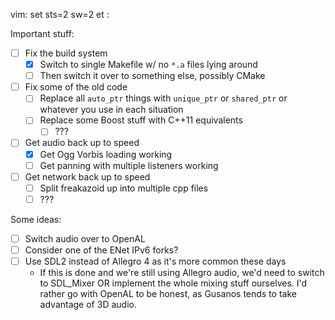 vim: set sts=2 sw=2 et :

Important stuff:

* [ ] Fix the build system
  * [x] Switch to single Makefile w/ no `*.a` files lying around
  * [ ] Then switch it over to something else, possibly CMake

* [ ] Fix some of the old code
  * [ ] Replace all `auto_ptr` things with `unique_ptr` or `shared_ptr` or whatever you use in each situation
  * [ ] Replace some Boost stuff with C++11 equivalents
    * [ ] ???

* [ ] Get audio back up to speed
  * [x] Get Ogg Vorbis loading working
  * [ ] Get panning with multiple listeners working

* [ ] Get network back up to speed
  * [ ] Split freakazoid up into multiple cpp files
  * [ ] ???

Some ideas:

* [ ] Switch audio over to OpenAL
* [ ] Consider one of the ENet IPv6 forks?
* [ ] Use SDL2 instead of Allegro 4 as it's more common these days
  * If this is done and we're still using Allegro audio, we'd need to switch to SDL\_Mixer OR implement the whole mixing stuff ourselves. I'd rather go with OpenAL to be honest, as Gusanos tends to take advantage of 3D audio.

